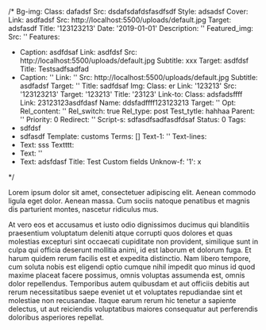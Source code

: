 /*
Bg-img:
  Class: dafadsf
  Src: dsdafsdafdsfasdfsdf
  Style: adsadsf
Cover:
  Link: asdfadsf
  Src: http://localhost:5500/uploads/default.jpg
  Target: adsfasdf
  Title: '123123213'
Date: '2019-01-01'
Description: ''
Featured_img:
  Src: ''
Features:
- Caption: asdfdsaf
  Link: asdfdsf
  Src: http://localhost:5500/uploads/default.jpg
  Subtitle: xxx
  Target: asdfdsf
  Title: Testsadfsadfad
- Caption: ''
  Link: ''
  Src: http://localhost:5500/uploads/default.jpg
  Subtitle: asdfadsf
  Target: ''
  Title: sadfdsaf
Img:
  Class: er
  Link: '123213'
  Src: '123123213'
  Target: '123213'
  Title: '23123'
Link-to:
  Class: adsfadsffff
  Link: 23123123asdfdasf
  Name: ddsfadffff123123213
  Target: ''
Opt:
  Rel_content: ''
  Rel_switch: true
  Rel_type: post
  Test_tytle: hahhaa
Parent: ''
Priority: 0
Redirect: ''
Script-s: sdfasdfsadfasdfdsaf
Status: 0
Tags:
- sdfdsf
- sdfasdf
Template: customs
Terms: []
Text-1: ''
Text-lines:
- Text: sss
Textttt:
- Text: ''
- Text: adsfdasf
Title: Test Custom fields
Unknow-f:
  '1': x

*/




































































































































































































































<p>Lorem ipsum dolor sit amet, consectetuer adipiscing elit. Aenean commodo  ligula eget dolor. Aenean massa. Cum sociis natoque penatibus et magnis   dis parturient montes, nascetur ridiculus mus.</p>
<p>At vero eos et accusamus et iusto odio dignissimos ducimus qui blanditiis praesentium voluptatum deleniti atque corrupti quos dolores et quas molestias excepturi sint occaecati cupiditate non provident, similique sunt in culpa qui officia deserunt mollitia animi, id est laborum et dolorum fuga. Et harum quidem rerum facilis est et expedita distinctio. Nam libero tempore, cum soluta nobis est eligendi optio cumque nihil impedit quo minus id quod maxime placeat facere possimus, omnis voluptas assumenda est, omnis dolor repellendus. Temporibus autem quibusdam et aut officiis debitis aut rerum necessitatibus saepe eveniet ut et voluptates repudiandae sint et molestiae non recusandae. Itaque earum rerum hic tenetur a sapiente delectus, ut aut reiciendis voluptatibus maiores consequatur aut perferendis doloribus asperiores repellat.</p>